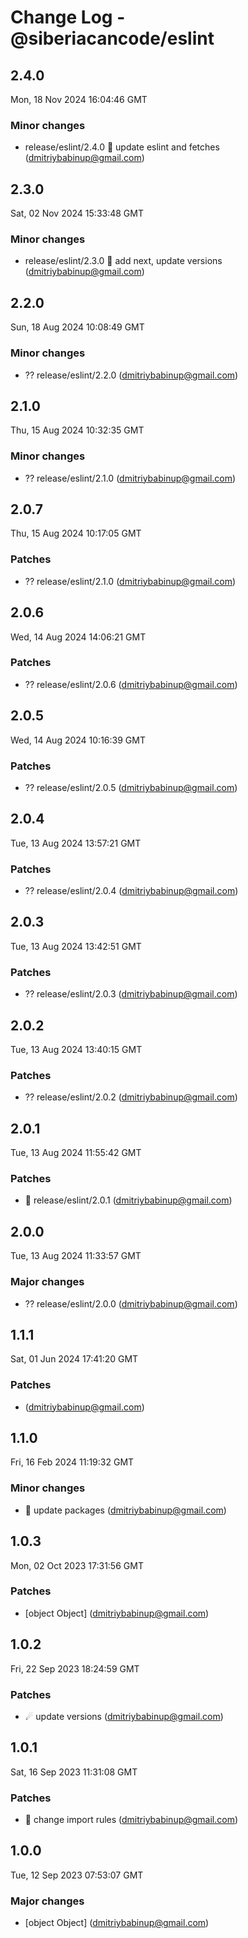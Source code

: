 # Change Log - @siberiacancode/eslint

<!-- This log was last generated on Mon, 18 Nov 2024 16:04:46 GMT and should not be manually modified. -->

<!-- Start content -->

## 2.4.0

Mon, 18 Nov 2024 16:04:46 GMT

### Minor changes

- release/eslint/2.4.0 🧊 update eslint and fetches (dmitriybabinup@gmail.com)

## 2.3.0

Sat, 02 Nov 2024 15:33:48 GMT

### Minor changes

- release/eslint/2.3.0 🧊 add next, update versions (dmitriybabinup@gmail.com)

## 2.2.0

Sun, 18 Aug 2024 10:08:49 GMT

### Minor changes

- ?? release/eslint/2.2.0 (dmitriybabinup@gmail.com)

## 2.1.0

Thu, 15 Aug 2024 10:32:35 GMT

### Minor changes

- ?? release/eslint/2.1.0 (dmitriybabinup@gmail.com)

## 2.0.7

Thu, 15 Aug 2024 10:17:05 GMT

### Patches

- ?? release/eslint/2.1.0 (dmitriybabinup@gmail.com)

## 2.0.6

Wed, 14 Aug 2024 14:06:21 GMT

### Patches

- ?? release/eslint/2.0.6 (dmitriybabinup@gmail.com)

## 2.0.5

Wed, 14 Aug 2024 10:16:39 GMT

### Patches

- ?? release/eslint/2.0.5 (dmitriybabinup@gmail.com)

## 2.0.4

Tue, 13 Aug 2024 13:57:21 GMT

### Patches

- ?? release/eslint/2.0.4 (dmitriybabinup@gmail.com)

## 2.0.3

Tue, 13 Aug 2024 13:42:51 GMT

### Patches

- ?? release/eslint/2.0.3 (dmitriybabinup@gmail.com)

## 2.0.2

Tue, 13 Aug 2024 13:40:15 GMT

### Patches

- ?? release/eslint/2.0.2 (dmitriybabinup@gmail.com)

## 2.0.1

Tue, 13 Aug 2024 11:55:42 GMT

### Patches

- 🎉 release/eslint/2.0.1 (dmitriybabinup@gmail.com)

## 2.0.0

Tue, 13 Aug 2024 11:33:57 GMT

### Major changes

- ?? release/eslint/2.0.0 (dmitriybabinup@gmail.com)

## 1.1.1

Sat, 01 Jun 2024 17:41:20 GMT

### Patches

-  (dmitriybabinup@gmail.com)

## 1.1.0

Fri, 16 Feb 2024 11:19:32 GMT

### Minor changes

- 🧊 update packages (dmitriybabinup@gmail.com)

## 1.0.3

Mon, 02 Oct 2023 17:31:56 GMT

### Patches

- [object Object] (dmitriybabinup@gmail.com)

## 1.0.2

Fri, 22 Sep 2023 18:24:59 GMT

### Patches

- ☄ update versions (dmitriybabinup@gmail.com)

## 1.0.1

Sat, 16 Sep 2023 11:31:08 GMT

### Patches

- 🎉 change import rules (dmitriybabinup@gmail.com)

## 1.0.0

Tue, 12 Sep 2023 07:53:07 GMT

### Major changes

- [object Object] (dmitriybabinup@gmail.com)
